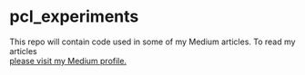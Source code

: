 # pcl_experiments

This repo will contain code used in some of my Medium articles. To read my articles  
[please visit my Medium profile.](https://medium.com/@kidargueta)
